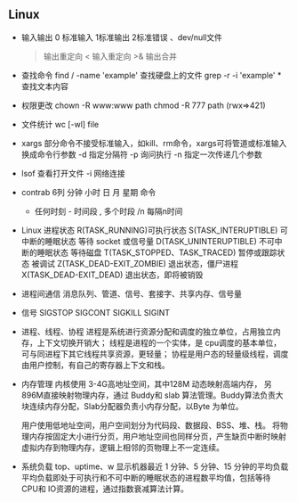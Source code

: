 ## Linux

* 输入输出
	0 标准输入    1标准输出    2标准错误    、dev/null文件
	> 输出重定向    < 输入重定向    >& 输出合并

* 查找命令
	find / -name 'example' 查找硬盘上的文件    grep -r -i 'example' * 查找文本内容

* 权限更改
	chown -R www:www path    chmod -R 777 path (rwx=>421)

* 文件统计
	wc [-wl] file

* xargs
	部分命令不接受标准输入，如kill、rm命令，xargs可将管道或标准输入换成命令行参数
	-d 指定分隔符    -p 询问执行    -n 指定一次传递几个参数

* lsof 查看打开文件
    -i 网络连接

* contrab
    6列 分钟 小时 日 月 星期 命令
    * 任何时刻    - 时间段    , 多个时段    /n 每隔n时间


* Linux 进程状态
    R(TASK_RUNNING)可执行状态
    S(TASK_INTERUPTIBLE) 可中断的睡眠状态 等待 socket 或信号量
    D(TASK_UNINTERUPTIBLE) 不可中断的睡眠状态 等待磁盘
    T(TASK_STOPPED、TASK_TRACED) 暂停或跟踪状态 被调试
    Z(TASK_DEAD-EXIT_ZOMBIE) 退出状态，僵尸进程
    X(TASK_DEAD-EXIT_DEAD) 退出状态，即将被销毁

* 进程间通信
    消息队列、管道、信号、套接字、共享内存、信号量

* 信号
    SIGSTOP SIGCONT SIGKILL SIGINT

* 进程、线程、协程
    进程是系统进行资源分配和调度的独立单位，占用独立内存，上下文切换开销大；
    线程是进程的一个实体，是 cpu调度的基本单位，可与同进程下其它线程共享资源，更轻量；
    协程是用户态的轻量级线程，调度由用户控制，有自己的寄存器上下文和栈。


* 内存管理
    内核使用 3-4G高地址空间，其中128M 动态映射高端内存，
    另896M直接映射物理内存，通过 Buddy和 slab 算法管理。Buddy算法负责大块连续内存分配，Slab分配器负责小内存分配，以Byte 为单位。

    用户使用低地址空间，用户空间划分为代码段、数据段、BSS、堆、栈。
    将物理内存按固定大小进行分页，用户地址空间也同样分页，产生缺页中断时映射虚拟内存到物理内存，逻辑上相邻的页物理上不一定连续。


* 系统负载 top、uptime、w
    显示机器最近 1 分钟、5 分钟、15 分钟的平均负载
    平均负载即处于可执行和不可中断的睡眠状态的进程数平均值，包括等待 CPU和 IO资源的进程，通过指数衰减算法计算。

